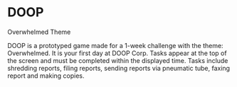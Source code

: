 # DOOP
Overwhelmed Theme

DOOP is a prototyped game made for a 1-week challenge with the theme: Overwhelmed. It is your first day at DOOP Corp. Tasks appear at the top of the screen and must be completed within the displayed time. Tasks include shredding reports, filing reports, sending reports via pneumatic tube, faxing report and making copies.
